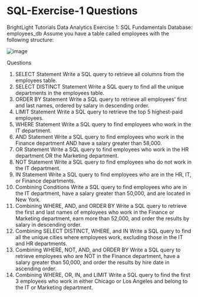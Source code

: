 # SQL-Exercise-1 Questions
BrightLight Tutorials
Data Analytics
Exercise 1: SQL Fundamentals
Database: employees_db
Assume you have a table called employees with the following structure:

![image](https://github.com/user-attachments/assets/db26144f-10ef-4bb7-8102-1974e5ade765)


Questions
1. SELECT Statement
Write a SQL query to retrieve all columns from the employees table.
2. SELECT DISTINCT Statement
Write a SQL query to find all the unique departments in the employees table.
3. ORDER BY Statement
Write a SQL query to retrieve all employees' first and last names, ordered by salary in descending order.
4. LIMIT Statement
Write a SQL query to retrieve the top 5 highest-paid employees.
5. WHERE Statement
Write a SQL query to find employees who work in the IT department.
6. AND Statement
Write a SQL query to find employees who work in the Finance department AND have a salary greater than 58,000.
7. OR Statement
Write a SQL query to find employees who work in the HR department OR the Marketing department.
8. NOT Statement
Write a SQL query to find employees who do not work in the IT department.
9. IN Statement
Write a SQL query to find employees who are in the HR, IT, or Finance departments.
10. Combining Conditions
Write a SQL query to find employees who are in the IT department, have a salary greater than 50,000, and are located in New York.
11. Combining WHERE, AND, and ORDER BY
Write a SQL query to retrieve the first and last names of employees who work in the Finance or Marketing department, earn more than 52,000, and order the results by salary in descending order.
12. Combining SELECT DISTINCT, WHERE, and IN
Write a SQL query to find all the unique cities where employees work, excluding those in the IT and HR departments.
13. Combining WHERE, NOT, AND, and ORDER BY
Write a SQL query to retrieve employees who are NOT in the Finance department, have a salary greater than 50,000, and order the results by hire date in ascending order.
14. Combining WHERE, OR, IN, and LIMIT
Write a SQL query to find the first 3 employees who work in either Chicago or Los Angeles and belong to the IT or Marketing department.
